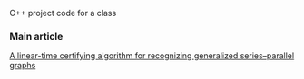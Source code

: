 C++ project code for a class

### Main article

[A linear-time certifying algorithm for recognizing generalized
series–parallel graphs](https://www.sciencedirect.com/science/article/abs/pii/S0166218X22003900)
